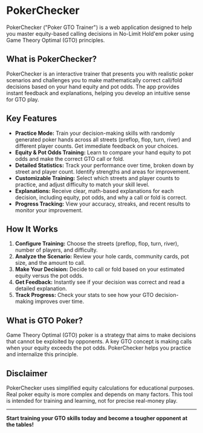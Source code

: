 # PokerChecker

PokerChecker ("Poker GTO Trainer") is a web application designed to help you master equity-based calling decisions in No-Limit Hold'em poker using Game Theory Optimal (GTO) principles.

## What is PokerChecker?

PokerChecker is an interactive trainer that presents you with realistic poker scenarios and challenges you to make mathematically correct call/fold decisions based on your hand equity and pot odds. The app provides instant feedback and explanations, helping you develop an intuitive sense for GTO play.

## Key Features

- **Practice Mode:** Train your decision-making skills with randomly generated poker hands across all streets (preflop, flop, turn, river) and different player counts. Get immediate feedback on your choices.
- **Equity & Pot Odds Training:** Learn to compare your hand equity to pot odds and make the correct GTO call or fold.
- **Detailed Statistics:** Track your performance over time, broken down by street and player count. Identify strengths and areas for improvement.
- **Customizable Training:** Select which streets and player counts to practice, and adjust difficulty to match your skill level.
- **Explanations:** Receive clear, math-based explanations for each decision, including equity, pot odds, and why a call or fold is correct.
- **Progress Tracking:** View your accuracy, streaks, and recent results to monitor your improvement.

## How It Works

1. **Configure Training:** Choose the streets (preflop, flop, turn, river), number of players, and difficulty.
2. **Analyze the Scenario:** Review your hole cards, community cards, pot size, and the amount to call.
3. **Make Your Decision:** Decide to call or fold based on your estimated equity versus the pot odds.
4. **Get Feedback:** Instantly see if your decision was correct and read a detailed explanation.
5. **Track Progress:** Check your stats to see how your GTO decision-making improves over time.

## What is GTO Poker?

Game Theory Optimal (GTO) poker is a strategy that aims to make decisions that cannot be exploited by opponents. A key GTO concept is making calls when your equity exceeds the pot odds. PokerChecker helps you practice and internalize this principle.

## Disclaimer

PokerChecker uses simplified equity calculations for educational purposes. Real poker equity is more complex and depends on many factors. This tool is intended for training and learning, not for precise real-money play.

---

**Start training your GTO skills today and become a tougher opponent at the tables!**
